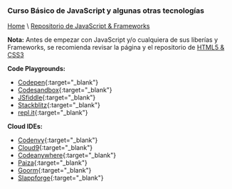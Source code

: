 
### Curso Básico de JavaScript y algunas otras tecnologías

[Home](https://profesantiago.github.io) \ [Repositorio de JavaScript & Frameworks](https://github.com/ProfeSantiago/JavaScript)

**Nota:** Antes de empezar con JavaScript y/o cualquiera de sus liberías y Frameworks, se recomienda revisar la página y el repositorio de [HTML5 & CSS3](https://profesantiago.github.io/HTMLCSS)

**Code Playgrounds:**
- [Codepen](https://codepen.io/){:target="_blank"}
- [Codesandbox](https://codesandbox.io){:target="_blank"}
- [JSfiddle](https://jsfiddle.net/){:target="_blank"}
- [Stackblitz](https://stackblitz.com/){:target="_blank"}
- [repl.it](https://repl.it/languages){:target="_blank"}

**Cloud IDEs:**
- [Codenvy](https://codenvy.io/){:target="_blank"}
- [Cloud9](https://c9.io){:target="_blank"}
- [Codeanywhere](https://codeanywhere.com/){:target="_blank"}
- [Paiza](https://paiza.io/es){:target="_blank"}
- [Goorm](https://www.goorm.io/){:target="_blank"}
- [Slappforge](https://slappforge.com/){:target="_blank"}
